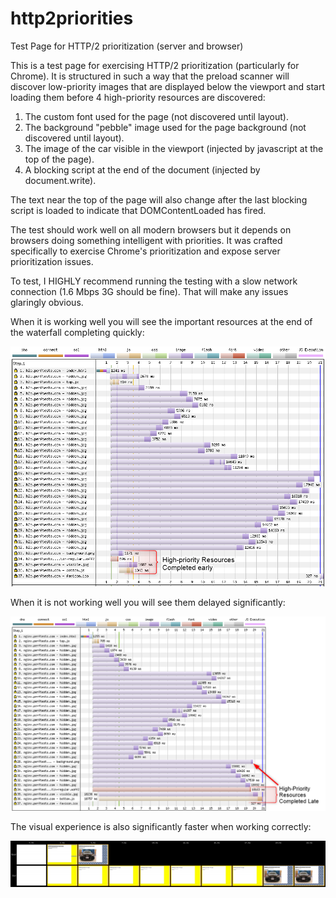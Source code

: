 # http2priorities
Test Page for HTTP/2 prioritization (server and browser)

This is a test page for exercising HTTP/2 prioritization (particularly for Chrome). It is structured in such a way that the preload scanner will discover low-priority images that are displayed below the viewport and start loading them before 4 high-priority resources are discovered:

1. The custom font used for the page (not discovered until layout).
1. The background "pebble" image used for the page background (not discovered until layout).
1. The image of the car visible in the viewport (injected by javascript at the top of the page).
1. A blocking script at the end of the document (injected by document.write).

The text near the top of the page will also change after the last blocking script is loaded to indicate that DOMContentLoaded has fired.

The test should work well on all modern browsers but it depends on browsers doing something intelligent with priorities. It was crafted specifically to exercise Chrome's prioritization and expose server prioritization issues.

To test, I HIGHLY recommend running the testing with a slow network connection (1.6 Mbps 3G should be fine). That will make any issues glaringly obvious.

When it is working well you will see the important resources at the end of the waterfall completing quickly:

![Waterfall with important resources completing late.](docs/waterfall_good.png)

When it is not working well you will see them delayed significantly:

![Waterfall with important resources completing late.](docs/waterfall_bad.png)

The visual experience is also significantly faster when working correctly:

![Filmstrip](docs/filmstrip.png)
